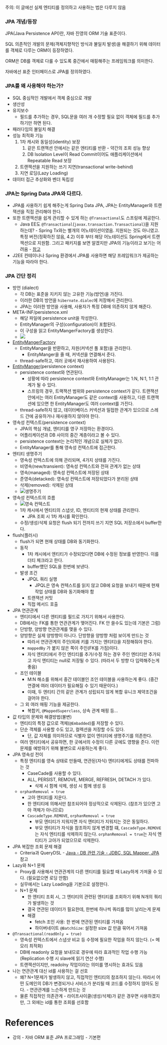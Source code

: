 
주의: 이 글에선 실제 엔티티를 정의하고 사용하는 법은 다루지 않음

### JPA 개념/등장

JPA(Java Persistence API)란, 자바 진영의 ORM 기술 표준이다.

SQL 의존적인 개발의 문제(객체지향적인 방식과 불일치 발생)을 해결하기 위해 데이터를 객체로 다루는 ORM이 등장하였다.

ORM은 DB를 객체로 다룰 수 있도록 중간에서 매핑해주는 프레임워크를 의미한다.

자바에선 표준 인터페이스로 JPA를 정의하였다. 

### JPA를 왜 사용해야 하는가?

- SQL 중심적인 개발에서 객체 중심으로 개발
- 생산성
- 유지보수
	- 필드를 추가하는 경우, SQL문을 여러 개 수정할 필요 없이 객체에 필드를 추가하기만 하면 된다.
- 패러다임의 불일치 해결
- 성능 최적화 기능
    1. 1차 캐시와 동일성(identity) 보장
        1. 같은 트랜잭션 안에서는 같은 엔티티를 반환 - 약간의 조회 성능 향상
        2. DB Isolation Level이 Read Commit이어도 애플리케이션에서 Repeatable Read 보장
    2. 트랜잭션을 지원하는 쓰기 지연(transactional write-behind)
    3. 지연 로딩(Lazy Loading)
- 데이터 접근 추상화와 벤더 독립성

### JPA는 Spring Data JPA와 다르다. 

- JPA를 사용하기 쉽게 해주는게 Spring Data JPA, JPA는 EntityManager와 트랜잭션을 직접 관리해야 한다.
- 또한 트랜잭션을 쉽게 관리할 수 있게 하는 `@Transactional`도 스프링에 제공한다.
	- Java EE도 `@Transactional`(`javax.transaction.Transactional`)을 지원하는데? - Spring Tx와는 별개의 어노테이션이였음. 지원되는 것도 아니였고. 특정 버전(정확하진 않음, 4.2) 이후 부터 해당 어노테이션도 Spring에서 트랜잭션으로 지원함. 그리고 패키지를 보면 알겠지만 JPA의 기능이라고 보기는 어려움 - [참고](https://stackoverflow.com/questions/26387399/javax-transaction-transactional-vs-org-springframework-transaction-annotation-tr)
- J2EE 컨테이나나 Spring 환경에서 JPA를 사용하면 해당 프레임워크가 제공하는 기능을 따라야 한다.

### JPA 간단 정리
- 방언 (dialect)
	- 각 DB는 표준을 지키지 않는 고유한 기능(방언)을 가진다.
	- 이러한 DB의 방언을 `hibernate.dialec`에 저장해서 관리한다.
	- JPA는 이러한 방언을 사용해, 사용자가 특정 DB에 의존하지 않게 해준다.
- META-INF/persistence.xml
	- 해당 파일에 persistence unit을 작성한다.
	- EntityManager의 구성(configuration)이 포함된다.
	- 이 구성을 읽고 EntityMangerFactory를 생성한다.
	- ![](https://user-images.githubusercontent.com/52024566/133097530-c0572700-aa49-466a-961f-afc73a613367.png)
- [EntityMangerFactory](https://jakarta.ee/specifications/platform/8/apidocs/?javax/persistence/EntityManagerFactory.html)
	- EntityManger을 반환하고, 자원(커넥션 풀 포함)을 관리한다.
		- EntityManger을 줄 때, 커넥션을 연결해서 준다.
	- thread-safe하고, 여러 곳에서 재사용하여 사용된다.
- [EntityManger](https://jakarta.ee/specifications/platform/8/apidocs/javax/persistence/entitymanager)(persistence context)
	- persistence context와 연관된다.
		- 상황에 따라 persistence context와 EntityManager는 1:N, N:1, 1:1 관계가 될 수 있다.
		- 스프링의 경우, 트랙잭션 범위와 persistence context가 같다. 트랜잭션 안에서는 여러 EntityManager도 같은 context를 사용하고, 다른 트랜잭션에 있으면 한 EntityManager도 여러 context를 가진다.
	- thread-safe하지 않고, 데이터베이스 커넥션과 밀접한 관계가 있으므로 스레드 간에 공유하거나 재사용하지 않아야 한다.
- 영속성 컨텍스트(persistence context) 
	- JPA의 핵심 개념, 엔티티를 영구 저장하는 환경이다.
	- 어플리케이션과 DB 사이의 중간 계층이라고 볼 수 있다.
	- persistence context는 논리적인 개념으로 실체가 없다.
	- EntityManager를 통해 영속성 컨텍스트에 접근한다.
- 엔티티 생명주기
	- 영속성 컨텍스트에 의해 관리되며, 4가지 상태를 가진다.
	- 비영속(new/transient): 영속성 컨텍스트와 전혀 관계가 없는 상태
	- 영속(managed): 영속성 컨텍스트에 저장된 상태
	- 준영속(detacked): 영속성 컨텍스트에 저장되었다가 분리된 상태
	- 삭제(removed): 삭제된 상태
	- ![생명주기](https://user-images.githubusercontent.com/52024566/133262753-b1194492-286d-4ca9-b1ea-e905d68f57a0.png)
- 영속성 컨텍스트의 흐름
	- ![영속 컨텍스트](https://user-images.githubusercontent.com/52024566/133262740-10892bdd-d6fc-4f82-b79a-23bd3fc51f1f.png)
	- 1차 캐시에서 엔티티의 스냅샷, ID, 엔티티의 현재 상태를 관리한다.
		- JPA 조회 시 1차 캐시를 확인한다.
	- 수정/생성/삭제 요청은 flush 되기 전까지 쓰기 지연 SQL 저장소에서 buffer한다.
- flush(플러시)
	- flush가 되면 현재 상태를 DB와 동기화한다.
	- 동작
		- 1차 캐시에서 엔티티가 수정되었다면 DB에 수정된 정보를 반영한다. 이를 더티 체크라고 한다.
		- buffer헀던 SQL을 한번에 보낸다.
	- 발생 조건
		- JPQL 쿼리 실행
			- JPQL은 영속 컨텍스트를 읽지 않고 DB에 요청을 보내기 때문에 현재 작업 상태를 DB와 동기화해야 함
		- 트랜잭션 커밋
		- 직접 메서드 호출
- JPA 연관관계 
	- 엔티티에서 다른 엔티티를 필드로 가지기 위해서 사용한다.
	- DB에서는 FK를 통한 연관관계가 맺어진다. FK 안 쓸수도 있는데 기본은 그럼)
	- 단방향, 양방향 연관관계를 맺을 수 있다.
	- 양방향은 실제 양방향이 아니다. 단방향을 양방향 처럼 보이게 만드는 것
		- 따라서 연관관계의 주인(외래 키를 가지는 엔티티)을 지정해줘야 한다.
		- `mappedBy` 가 붙지 않은 쪽이 주인(FK를 가짐)이다.
		- 자식 엔티티에서 주인 엔티티를 추가/수정 하는 경우 주인 엔티티만 추가되고 자식 엔티티는 null로 저장될 수 있다. (따라서 두 방향 다 입력해주는게 좋음)
	- 조인 테이블
		- M:N 해소를 위해서 중간 테이블인 조인 테이블을 사용하는게 좋다. (중간 연결에 여러 데이터가 필요해질 수 있기 때문이다.)
		- 이때, 두 엔티티 간의 같은 관계가 성립되지 않게 복합 유니크 제약조건을 걸어야 한다.
	- 그 외 여러 매핑 기능을 제공한다.
		- 복합키, `@MappedSuperclass`, 상속 관계 매핑 등...
- 값 타입의 문제와 해결방법(불변)
	- 엔티티의 특정 값으로 객체(`@Embadded`)를 저장할 수 있다.
	- 단순 객체를 사용할 수도 있고, 컬렉션을 저장할 수도 있다.
		- 단, 값 자체를 의미하므로 식별자 없이 엔티티에 생명주기를 의존한다.
	- 여러 엔티티에서 공유하면, 한 곳에서의 수정이 다른 곳에도 영향을 준다. 이런 문제를 예방햐기 위해 불변으로 사용하는게 좋다.
- JPA 영속성 전이
	- 특정 엔티티를 영속 상태로 만들때, 연관된(자식) 엔티티에게도 상태를 전파하는 것
		- CaseCade를 사용할 수 있다.
		- ALL, PERSIST, REMOVE, MERGE, REFRESH, DETACH 가 있다.
			- 삭제 시 함께 삭제, 생성 시 함께 생성 등
	- `orphanRemoval = true`
		- 고아 엔티티를 지운다.
		- 한 엔티티에 의해서만 참조되어야 정상적으로 삭제된다. (참조가 있으면 고아 객체가 아니므로)
		- `CascadeType.REMOVE`, `orphanRemoval = true`
			- 부모 엔티티가 지워지면 자식 엔티티가 지워지는 것은 동일하다.
			- 부모 엔티티가 자식을 참조하지 않게 변경할 떄, `CascadeType.REMOVE`는 자식 엔티티를 삭제하지 않는다. `orphanRemoval = true`는 자식 엔티티가 고아가 되었으므로 삭제한다.
- JPA 복잡한 조회 문제 해결
	- Criteria과 QueryDSL - [Java - DB 관련 기술 - JDBC, SQL Mapper, JPA](notes/Java/Java%20Platform/Java%20-%20DB%20관련%20기술%20-%20JDBC,%20SQL%20Mapper,%20JPA.md) 참고
- Lazy와 N+1 문제
	- Proxy를 사용해서 연관관계의 다른 엔티티를 필요할 때 Lazy하게 가져올 수 있다. (필요없으면 로딩 안함)
	- 실무에서는 Lazy Loading을 기본으로 설정한다.
	- N+1 문제
		- 한 엔티티 조회 시, 그 엔티티의 관련된 엔티티를 조회하기 위해 N개의 쿼리가 발생하는 것
		- 결국 연관된 데이터가 필요한데, 한번에 하나씩 쿼리를 많이 날리는게 문제
		- 해결
			- fetch 조인 사용: 한 번에 연관된 엔티티를 가져옴
			- 하이버네이트 `@BatchSize`: 설정한 size 값 만큼 묶어서 가져옴
- `@Transactional(readOnly = true)`
	- 영속성 컨텍스트에서 스냅샷 비교 등 수정에 필요한 작업을 하지 않는다. (= 메모리 최적화)
	- DB에 readonly 요청을 보내므로 경우에 따라 효과적인 작업 수행 가능 (Replication 수행 시 slave에 읽기 연산 수행)
	- 트랜잭션이지만, readolny 작업이라는 의미를 명시하는 효과도 있음
- 나는 연관관계 대신 id를 사용하는 걸 선호
	- 왜? N+1문제가 발생하지 않고, 직접적인 엔티티의 참조하지 않는다. 따라서 어떤 도메인의 DB가 변경되거나 서비스가 분리될 때 코드를 수정하지 않아도 된다. - 연관관계를 느슨하게 만드는 것
	- 물론 직접적인 의존관계 - 라이프사이클(생성/삭제)가 같은 경우면 사용하겠지만, 그 외에는 id를 통한 조회를 선호함

# References
- 강의 - 자바 ORM 표준 JPA 프로그래밍 - 기본편